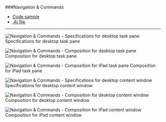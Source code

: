 ###Navigation & Commands
* [Code sample](https://github.com/OfficeDev/Office-Add-in-UX-Design-Patterns-Code/tree/master/templates/navigation/navigation-commands)
* [.Ai file](https://github.com/OfficeDev/Office-Add-in-UX-Design-Patterns/blob/master/Patterns/Source%20Files/Navigation_&_Commands.ai?raw=true)

***

![Navigation & Commands - Specifications for desktop task pane](https://raw.githubusercontent.com/OfficeDev/Office-Add-in-UX-Design-Patterns/master/Patterns/Assets/Navigation_&_Commands/Navigation_&_Commands_Desktop_Task_Pane_Callouts.png)
Specifications for desktop task pane 


![Navigation & Commands - Composition for desktop task pane](https://raw.githubusercontent.com/OfficeDev/Office-Add-in-UX-Design-Patterns/master/Patterns/Assets/Navigation_&_Commands/Navigation_&_Commands_Desktop_Task_Pane_Comp.png)
Composition for desktop task pane 


![Navigation & Commands - Composition for iPad task pane](https://raw.githubusercontent.com/OfficeDev/Office-Add-in-UX-Design-Patterns/master/Patterns/Assets/Navigation_&_Commands/Navigation_&_Commands_iPad_Task_Pane_Comp.png)
Composition for iPad task pane 


![Navigation & Commands - Specifications for desktop content window](https://raw.githubusercontent.com/OfficeDev/Office-Add-in-UX-Design-Patterns/master/Patterns/Assets/Navigation_&_Commands/Navigation_&_Commands_Desktop_Content_Window_Callouts.png)
Specifications for desktop content window


![Navigation & Commands - Composition for desktop content window](https://raw.githubusercontent.com/OfficeDev/Office-Add-in-UX-Design-Patterns/master/Patterns/Assets/Navigation_&_Commands/Navigation_&_Commands_Desktop_Content_Window_Comp.png)
Composition for desktop content window


![Navigation & Commands - Composition for iPad content window](https://raw.githubusercontent.com/OfficeDev/Office-Add-in-UX-Design-Patterns/master/Patterns/Assets/Navigation_&_Commands/Navigation_&_Commands_iPad_Content_Window_Comp.png)
Composition for iPad content window
